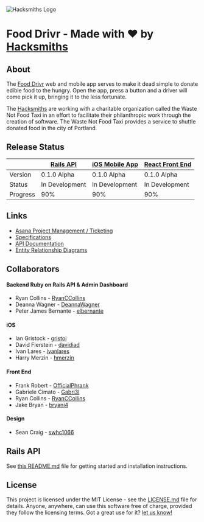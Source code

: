 ![Hacksmiths Logo](https://rawgit.com/teamhacksmiths/food-drivr-backend/master/.github/assets/hacksmiths-logo.png)

# Food Drivr - Made with ❤️ by [Hacksmiths](http://hacksmiths.io)

## About
The [Food Drivr](http://fooddrivr.com) web and mobile app serves to make it dead simple to donate edible food to the hungry.  Open the app, press a button and a driver will come pick it up, bringing it to the less fortunate.

The [Hacksmiths](http://hacksmiths.io) are working with a charitable organization called the Waste Not Food Taxi in an effort to facilitate their philanthropic work through the creation of software.  The Waste Not Food Taxi provides a service to shuttle donated food in the city of Portland.

## Release Status

|          | [Rails API](https://github.com/teamhacksmiths/food-drivr-backend) | [iOS Mobile App](https://github.com/teamhacksmiths/food-drivr-ios) | [React Front End](https://github.com/teamhacksmiths/food-drivr-frontend) |
|----------|-------------------------------------------------------------------|--------------------------------------------------------------------|--------------------------------------------------------------------------|
| Version  | 0.1.0 Alpha                                                       | 0.1.0 Alpha                                                        | 0.1.0 Alpha                                                              |
| Status   | In Development                                                    | In Development                                                     | In Development                                                           |
| Progress | 90%                                                               | 90%                                                                | 90%                                                                      |

## Links
* [Asana Project Management / Ticketing](https://app.asana.com/0/94684923468934)
* [Specifications](https://docs.google.com/document/d/1JCQDv0QcZB6NGKWcgWc3PVjYTCLtYUbnEOlyPy5f7ZA/edit?usp=sharing)
* [API Documentation](http://teamhacksmiths.github.io/food-drivr-api-documentation/)
* [Entity Relationship Diagrams](https://www.lucidchart.com/documents/view/04f97352-911c-45c8-8fd2-cf457c40f7d2)

## Collaborators

#### Backend Ruby on Rails API & Admin Dashboard
* Ryan Collins - [RyanCCollins](https://github.com/RyanCCollins)
* Deanna Wagner - [DeannaWagner](https://github.com/DeannaWagner)
* Peter James Bernante - [elbernante](https://github.com/elbernante)

#### iOS
* Ian Gristock - [gristoi](https://github.com/gristoi)
* David Fierstein - [davidiad](https://github.com/davidiad)
* Ivan Lares - [ivanlares](https://github.com/ivanlares)
* Harry Merzin - [hmerzin](https://github.com/hmerzin)

#### Front End
* Frank Robert - [OfficialPhrank](https://github.com/OfficialPhrank)
* Gabriele Cimato - [Gabri3l](https://github.com/Gabri3l)
* Ryan Collins - [RyanCCollins](htts://github.com/ryanccollins)
* Jake Bryan - [bryanj4](https://github.com/bryanj4)

#### Design
* Sean Craig - [swhc1066](https://github.com/swhc1066)

## Rails API
See [this README.md](https://github.com/teamhacksmiths/food-drivr/tree/master/app/README.md) file for getting started and installation instructions.


## License
This project is licensed under the MIT License - see the [LICENSE.md](LICENSE.md) file for details.  Anyone, anywhere, can use this software free of charge, provided they follow the licensing terms. Got a great use for it?  [let us know!](mailto:admin@hackmiths.io)
